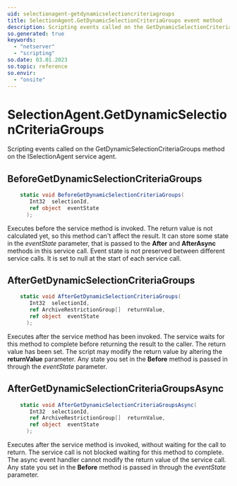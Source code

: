 ```yaml
---
uid: selectionagent-getdynamicselectioncriteriagroups
title: SelectionAgent.GetDynamicSelectionCriteriaGroups event method
description: Scripting events called on the GetDynamicSelectionCriteriaGroups method on the SelectionAgent service agent.
so.generated: true
keywords:
  - "netserver"
  - "scripting"
so.date: 03.01.2023
so.topic: reference
so.envir:
  - "onsite"
---
```

# SelectionAgent.GetDynamicSelectionCriteriaGroups

Scripting events called on the <see cref='M:SuperOffice.CRM.Services.ISelectionAgent.GetDynamicSelectionCriteriaGroups'>GetDynamicSelectionCriteriaGroups</see> method on the <see cref='ISelectionAgent'>ISelectionAgent</see>  service agent.

## BeforeGetDynamicSelectionCriteriaGroups
```cs
    static void BeforeGetDynamicSelectionCriteriaGroups(
       Int32  selectionId,
       ref object  eventState
      );
```
Executes before the service method is invoked.
The return value is not calculated yet, so this method can't affect the result.
It can store some state in the *eventState* parameter, that is passed to the **After** and **AfterAsync** methods in this service call.
Event state is not preserved between different service calls. It is set to null at the start of each service call.
## AfterGetDynamicSelectionCriteriaGroups
```cs
    static void AfterGetDynamicSelectionCriteriaGroups(
       Int32  selectionId,
       ref ArchiveRestrictionGroup[]  returnValue,
       ref object  eventState
      );
```
Executes after the service method has been invoked. The service waits for this method to complete before returning the result to the caller.
The return value has been set. The script may modify the return value by altering the **returnValue** parameter.
Any state you set in the **Before** method is passed in through the *eventState* parameter.
## AfterGetDynamicSelectionCriteriaGroupsAsync
```cs
    static void AfterGetDynamicSelectionCriteriaGroupsAsync(
       Int32  selectionId,
       ref ArchiveRestrictionGroup[]  returnValue,
       ref object  eventState
      );
```
Executes after the service method is invoked, without waiting for the call to return.
The service call is not blocked waiting for this method to complete.
The async event handler cannot modify the return value of the service call.
Any state you set in the **Before** method is passed in through the *eventState* parameter.

